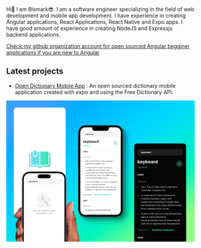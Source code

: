 Hi👋 I am Bismark😎. I am a software engineer specializing in the field of web development and mobile app development. 
I have experience in creating Angular applications, React Applications, React Native and Expo apps. I have good amount of 
experience in creating NodeJS and Expressjs backend applications.   

[Check my github organization account for open sourced Angular begginer applications if you are new to Angular](https://github.com/jsgroundup)     
 
## Latest projects    

- [Open Dictionary Mobile App](https://github.com/KBismark/open-dictionary) : An open sourced dictionary mobile application created with expo and using the Free Dictionary API.    

![Expo Dictionary App Preview](https://raw.githubusercontent.com/KBismark/open-dictionary/master/assets/images/Expo_Dictionary_App.png)


